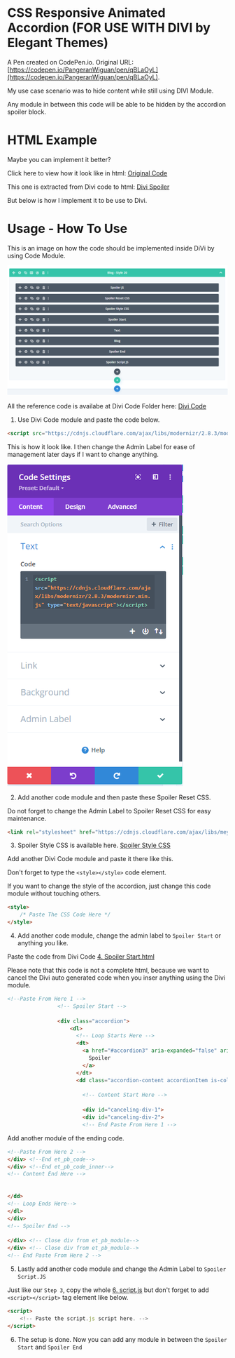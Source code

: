 # CSS Responsive Animated Accordion (FOR USE WITH DIVI by Elegant Themes)

A Pen created on CodePen.io. Original URL: [https://codepen.io/PangeranWiguan/pen/qBLaOyL](https://codepen.io/PangeranWiguan/pen/qBLaOyL).

My use case scenario was to hide content while still using DIVI Module.

Any module in between this code will be able to be hidden by the accordion spoiler block.


# HTML Example

Maybe you can implement it better?

Click here to view how it look like in html: [Original Code](/DIVI%20Accordion%20Modular%20Code/original-code/index.html)

This one is extracted from Divi code to html: [Divi Spoiler](/DIVI%20Accordion%20Modular%20Code/Divi%20Spoiler.html)

But below is how I implement it to be use to Divi.

# Usage - How To Use

This is an image on how the code should be implemented inside DiVi by using Code Module.

![Divi Code Module Structure](/DIVI%20Accordion%20Modular%20Code/img/divi-code-structure.png)

All the reference code is availabe at Divi Code Folder here: [Divi Code](/DIVI%20Accordion%20Modular%20Code/Divi%20Code/)

1. Use Divi Code module and paste the code below.

```html
<script src="https://cdnjs.cloudflare.com/ajax/libs/modernizr/2.8.3/modernizr.min.js" type="text/javascript"></script>
```

This is how it look like.
I then change the Admin Label for ease of management later days if I want to change anything.

![Spoiler JS](/DIVI%20Accordion%20Modular%20Code/img/Spoiler%20JS.png)

2. Add another code module and then paste these Spoiler Reset CSS.

Do not forget to change the Admin Label to Spoiler Reset CSS for easy maintenance.

```html
<link rel="stylesheet" href="https://cdnjs.cloudflare.com/ajax/libs/meyer-reset/2.0/reset.min.css">
```

3. Spoiler Style CSS is available here.
[Spoiler Style CSS](/DIVI%20Accordion%20Modular%20Code/Divi%20Code/3.%20style.css)

Add another Divi Code module and paste it there like this.

Don't forget to type the `<style></style>` code element.

If you want to change the style of the accordion, just change this code module without touching others.

```html
<style>
	/* Paste The CSS Code Here */
</style>
```

4. Add another code module, change the admin label to `Spoiler Start` or anything you like.

Paste the code from Divi Code [4. Spoiler Start.html](/DIVI%20Accordion%20Modular%20Code/Divi%20Code/4.%20Spoiler%20Start.html)

Please note that this code is not a complete html, because we want to cancel the Divi auto generated code when you inser anything using the Divi module.

```html
<!--Paste From Here 1 -->
				<!-- Spoiler Start -->

				<div class="accordion">
					<dl>
					  <!-- Loop Starts Here -->
					  <dt>
					    <a href="#accordion3" aria-expanded="false" aria-controls="accordion3" class="accordion-title accordionTitle js-accordionTrigger">
					      Spoiler
					    </a>
					  </dt>
					  <dd class="accordion-content accordionItem is-collapsed" id="accordion3" aria-hidden="true">
					    
					    <!-- Content Start Here -->

					    <div id="canceling-div-1">
						<div id="canceling-div-2">
					    <!-- End Paste From Here 1 -->
```

Add another module of the ending code.

```html
<!--Paste From Here 2 -->
</div> <!--End et_pb_code-->
</div> <!--End et_pb_code_inner-->
<!-- Content End Here -->


</dd>
<!-- Loop Ends Here-->
</dl>
</div>
<!-- Spoiler End -->

</div> <!-- Close div from et_pb_module-->
</div> <!-- Close div from et_pb_module-->
<!-- End Paste From Here 2 -->
```

5. Lastly add another code module and change the Admin Label to `Spoiler Script.JS`

Just like our `Step 3`, copy the whole [6. script.js](/DIVI%20Accordion%20Modular%20Code/Divi%20Code/6.%20script.js) but don't forget to add `<script></script>` tag element like below.

```html
<script>
	<!-- Paste the script.js script here. -->
</script>
```

6. The setup is done. Now you can add any module in between the `Spoiler Start` and `Spoiler End`
